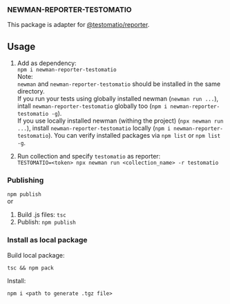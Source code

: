 ### NEWMAN-REPORTER-TESTOMATIO

This package is adapter for [@testomatio/reporter](https://github.com/testomatio/reporter).

## Usage
1. Add as dependency:
\
`npm i newman-reporter-testomatio`
\
Note:
\
`newman` and `newman-reporter-testomatio` should be installed in the same directory.
\
If you run your tests using globally installed newman (`newman run ...`), intall `newman-reporter-testomatio` globally too (`npm i newman-reporter-testomatio -g`).
\
If you use locally installed newman (withing the project) (`npx newman run ...`), install `newman-reporter-testomatio` locally (`npm i newman-reporter-testomatio`).
You can verify installed packages via `npm list` or `npm list -g`.

2. Run collection and specify `testomatio` as reporter:
\
`TESTOMATIO=<token> npx newman run <collection_name> -r testomatio`

### Publishing
`npm publish`
\
or
1. Build .js files: `tsc`
2. Publish: `npm publish`


### Install as local package
Build local package:

`tsc && npm pack`

Install:

`npm i <path to generate .tgz file>`
